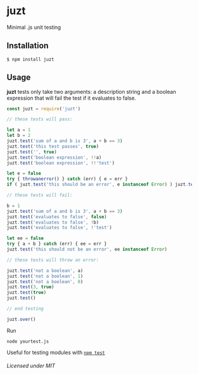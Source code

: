 # juzt
Minimal .js unit testing


## Installation

```shell
$ npm install juzt
```


## Usage

**juzt** tests only take two arguments: a description string and a boolean expression that will fail the test if it evaluates to false.

```javascript
const juzt = require('juzt')

// these tests will pass:

let a = 1
let b = 2
juzt.test('sum of a and b is 3', a + b == 3)
juzt.test('this test passes', true)
juzt.test('', true)
juzt.test('boolean expression', !!a)
juzt.test('boolean expression', !!'test')

let e = false
try { throwanerror() } catch (err) { e = err }
if ( juzt.test('this should be an error', e instanceof Error) ) juzt.test('with the correct type and message', e.name === 'ReferenceError' && e.message === 'throwanerror is not defined')

// these tests will fail:

b = 1
juzt.test('sum of a and b is 3', a + b == 3)
juzt.test('evaluates to false', false)
juzt.test('evaluates to false', !b)
juzt.test('evaluates to false', !'test')

let ee = false
try { a + b } catch (err) { ee = err }
juzt.test('this should not be an error', ee instanceof Error)

// these tests will throw an error:

juzt.test('not a boolean', a)
juzt.test('not a boolean', 1)
juzt.test('not a boolean', 0)
juzt.test(3, true)
juzt.test(true)
juzt.test()

// end testing

juzt.over()
```

Run
```shell
node yourtest.js
```

Useful for testing modules with [`npm test`](https://docs.npmjs.com/cli/test)

###### Licensed under MIT
